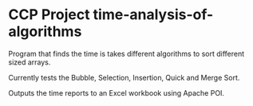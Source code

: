 CCP Project
time-analysis-of-algorithms
===========================

Program that finds the time is takes different algorithms to sort different sized arrays.

Currently tests the Bubble, Selection, Insertion, Quick and Merge Sort.

Outputs the time reports to an Excel workbook using Apache POI.
